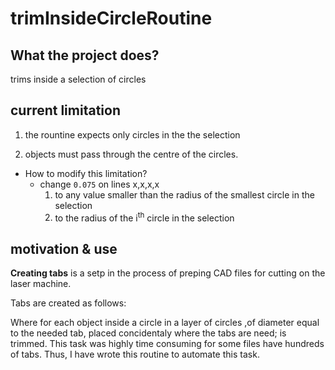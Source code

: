 # trimInsideCircleRoutine

## What the project does?
trims inside a selection of circles

## current limitation
1. the rountine expects only circles in the the selection

2. objects must pass through the centre of the circles.
  - How to modify this limitation?
    - change `0.075` on lines x,x,x,x 
      1.  to any value smaller than the radius of the smallest circle in the selection 
      2.  to the radius of the i<sup>th</sup> circle in the selection



## motivation & use
**Creating tabs** is a setp in the process of preping CAD files for cutting on the laser machine. 

Tabs are created as follows:

Where for each object inside a circle in a layer of circles ,of diameter equal to the needed tab, placed concidentaly where the tabs are need; is trimmed. 
This task was highly time consuming for some files have hundreds of tabs. Thus, I have wrote this routine to automate this task.
